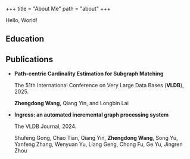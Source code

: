 +++
title = "About Me"
path = "about"
+++

Hello, World!

## Education

## Publications
- **Path-centric Cardinality Estimation for Subgraph Matching**

  The 51th International Conference on Very Large Data Bases (**VLDB**), 2025.

  **Zhengdong Wang**, Qiang Yin, and Longbin Lai

- **Ingress: an automated incremental graph processing system**
  
  The VLDB Journal, 2024.
  
  Shufeng Gong, Chao Tian, Qiang Yin, **Zhengdong Wang**, Song Yu, Yanfeng Zhang, Wenyuan Yu, Liang Geng, Chong Fu, Ge Yu, Jingren Zhou
